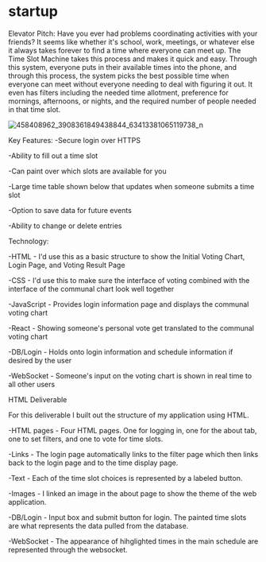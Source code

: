 # startup

Elevator Pitch:
Have you ever had problems coordinating activities with your friends? It seems like whether it's school, work, meetings, or whatever else it always takes forever to find a time where everyone can meet up. The Time Slot Machine takes this process and makes it quick and easy. Through this system, everyone puts in their available times into the phone, and through this process, the system picks the best possible time when everyone can meet without everyone needing to deal with figuring it out. It even has filters including the needed time allotment, preference for mornings, afternoons, or nights, and the required number of people needed in that time slot. 

![458408962_3908361849438844_63413381065119738_n](https://github.com/user-attachments/assets/4343cc5d-b6ba-4175-a7fa-273d0d87626e)

Key Features:
-Secure login over HTTPS

-Ability to fill out a time slot

-Can paint over which slots are available for you

-Large time table shown below that updates when someone submits a time slot

-Option to save data for future events

-Ability to change or delete entries

Technology:

-HTML - I'd use this as a basic structure to show the Initial Voting Chart, Login Page, and Voting Result Page

-CSS - I'd use this to make sure the interface of voting combined with the interface of the communal chart look well together

-JavaScript - Provides login information page and displays the communal voting chart

-React - Showing someone's personal vote get translated to the communal voting chart

-DB/Login - Holds onto login information and schedule information if desired by the user

-WebSocket - Someone's input on the voting chart is shown in real time to all other users

HTML Deliverable

For this deliverable I built out the structure of my application using HTML.

 -HTML pages - Four HTML pages. One for logging in, one for the about tab, one to set filters, and one to vote for time slots. 

 -Links - The login page automatically links to the filter page which then links back to the login page and to the time display page.
 
 -Text - Each of the time slot choices is represented by a labeled button.
 
 -Images - I linked an image in the about page to show the theme of the web application.
 
 -DB/Login - Input box and submit button for login. The painted time slots are what represents the data pulled from the database.
 
 -WebSocket - The appearance of hihglighted times in the main schedule are represented through the websocket.
